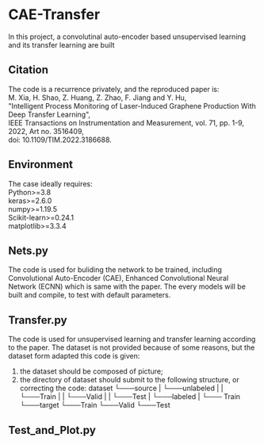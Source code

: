 # CAE-Transfer
In this project, a convolutinal auto-encoder based unsupervised learning and its transfer learning are built  
  
## Citation
The code is a recurrence privately, and the reproduced paper is:  
M. Xia, H. Shao, Z. Huang, Z. Zhao, F. Jiang and Y. Hu,   
"Intelligent Process Monitoring of Laser-Induced Graphene Production With Deep Transfer Learning",  
IEEE Transactions on Instrumentation and Measurement, vol. 71, pp. 1-9, 2022, Art no. 3516409,   
doi: 10.1109/TIM.2022.3186688.   
  
## Environment   
The case ideally requires:   
Python>=3.8   
keras>=2.6.0   
numpy>=1.19.5   
Scikit-learn>=0.24.1   
matplotlib>=3.3.4   
 
## Nets.py 
The code is used for buliding the network to be trained, including Convolutional Auto-Encoder (CAE), 
Enhanced Convolutional Neural Network (ECNN) which is same with the paper. The every models will be 
built and compile, to test with default parameters.
 
## Transfer.py 
The code is used for unsupervised learning and transfer learning according to the paper. The dataset 
is not provided because of some reasons, but the dataset form adapted this code is given:
1) the dataset should be composed of picture;
2) the directory of dataset should submit to the following structure, or correcting the code: 
dataset 
└───source 
|   └───unlabeled 
|   |   └───Train 
|   |   └───Valid 
|   |   └───Test 
|   └───labeled 
|       └─── Train 
└───target 
    └───Train 
    └───Valid 
    └───Test 
 
## Test_and_Plot.py  


